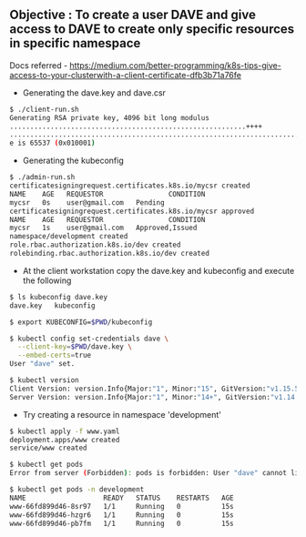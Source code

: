 ## Objective : To create a user DAVE and give access to DAVE to create only specific resources in specific namespace

Docs referred - https://medium.com/better-programming/k8s-tips-give-access-to-your-clusterwith-a-client-certificate-dfb3b71a76fe

- Generating the dave.key and dave.csr
```bash
$ ./client-run.sh
Generating RSA private key, 4096 bit long modulus
..........................................................++++
......................................................................................................................................................................................................................................++++
e is 65537 (0x010001)
```

- Generating the kubeconfig
```bash
$ ./admin-run.sh
certificatesigningrequest.certificates.k8s.io/mycsr created
NAME    AGE   REQUESTOR                CONDITION
mycsr   0s    user@gmail.com   Pending
certificatesigningrequest.certificates.k8s.io/mycsr approved
NAME    AGE   REQUESTOR                CONDITION
mycsr   1s    user@gmail.com   Approved,Issued
namespace/development created
role.rbac.authorization.k8s.io/dev created
rolebinding.rbac.authorization.k8s.io/dev created
```

- At the client workstation copy the dave.key and kubeconfig and execute the following

```bash
$ ls kubeconfig dave.key
dave.key   kubeconfig

$ export KUBECONFIG=$PWD/kubeconfig

$ kubectl config set-credentials dave \
  --client-key=$PWD/dave.key \
  --embed-certs=true
User "dave" set.

$ kubectl version
Client Version: version.Info{Major:"1", Minor:"15", GitVersion:"v1.15.5", GitCommit:"20c265fef0741dd71a66480e35bd69f18351daea", GitTreeState:"clean", BuildDate:"2019-10-15T19:16:51Z", GoVersion:"go1.12.10", Compiler:"gc", Platform:"darwin/amd64"}
Server Version: version.Info{Major:"1", Minor:"14+", GitVersion:"v1.14.10-gke.27", GitCommit:"145f9e21a4515947d6fb10819e5a336aff1b6959", GitTreeState:"clean", BuildDate:"2020-02-21T18:01:40Z", GoVersion:"go1.12.12b4", Compiler:"gc", Platform:"linux/amd64"}
```

- Try creating a resource in namespace 'development'
```bash
$ kubectl apply -f www.yaml
deployment.apps/www created
service/www created

$ kubectl get pods
Error from server (Forbidden): pods is forbidden: User "dave" cannot list resource "pods" in API group "" in the namespace "default"

$ kubectl get pods -n development
NAME                   READY   STATUS    RESTARTS   AGE
www-66fd899d46-8sr97   1/1     Running   0          15s
www-66fd899d46-hzgr6   1/1     Running   0          15s
www-66fd899d46-pb7fm   1/1     Running   0          15s
```